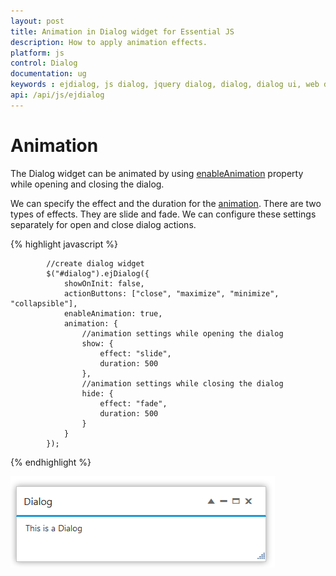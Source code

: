 ```yaml
---
layout: post
title: Animation in Dialog widget for Essential JS
description: How to apply animation effects.
platform: js
control: Dialog
documentation: ug
keywords : ejdialog, js dialog, jquery dialog, dialog, dialog ui, web dialog, ej dialog, essential javascript dialog, dialog widget,
api: /api/js/ejdialog
---
```


# Animation

The Dialog widget can be animated by using [enableAnimation](https://help.syncfusion.com/api/js/ejdialog#members:enableanimation) property while opening and closing the dialog.

We can specify the effect and the duration for the [animation](https://help.syncfusion.com/api/js/ejdialog#members:animation). There are two types of effects. They are slide and fade. We can configure these settings separately for open and close dialog actions.

{% highlight javascript %}

            //create dialog widget
            $("#dialog").ejDialog({
                showOnInit: false,
                actionButtons: ["close", "maximize", "minimize", "collapsible"],
                enableAnimation: true,
                animation: {
                    //animation settings while opening the dialog
                    show: {
                        effect: "slide",
                        duration: 500
                    },
                    //animation settings while closing the dialog
                    hide: {
                        effect: "fade",
                        duration: 500
                    }
                }
            });

{% endhighlight %}

![Animation](animation_images\animation_img1.png)

